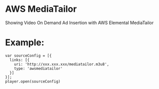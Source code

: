 # AWS MediaTailor
Showing Video On Demand Ad Insertion with AWS Elemental MediaTailor

# Example:
    var sourceConfig = [{
      links: [{
        uri: 'http://xxx.xxx.xxx/mediatailor.m3u8',
        type: 'awsmediatailor'
      }]
    }];
    player.open(sourceConfig)






